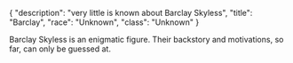 {
"description": "very little is known about Barclay Skyless",
"title": "Barclay",
"race": "Unknown",
"class": "Unknown"
}

Barclay Skyless is an enigmatic figure. Their backstory and motivations, so far, can only be guessed at.
